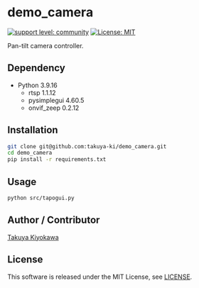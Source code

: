 # demo_camera

[![support level: community](https://img.shields.io/badge/support%20level-community-lightgray.svg)](https://rosindustrial.org/news/2016/10/7/better-supporting-a-growing-ros-industrial-software-platform)
[![License: MIT](https://img.shields.io/badge/License-MIT-yellow.svg)](https://opensource.org/licenses/MIT)

Pan-tilt camera controller.

## Dependency

- Python 3.9.16
  - rtsp 1.1.12
  - pysimplegui 4.60.5
  - onvif_zeep 0.2.12

## Installation

```bash
git clone git@github.com:takuya-ki/demo_camera.git
cd demo_camera
pip install -r requirements.txt
```

## Usage

```bash
python src/tapogui.py
```

## Author / Contributor

[Takuya Kiyokawa](https://takuya-ki.github.io/)

## License

This software is released under the MIT License, see [LICENSE](./LICENSE).
